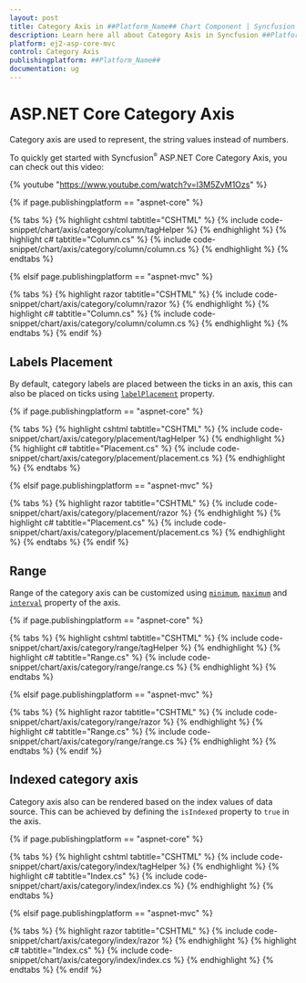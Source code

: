 ```yaml
---
layout: post
title: Category Axis in ##Platform_Name## Chart Component | Syncfusion
description: Learn here all about Category Axis in Syncfusion ##Platform_Name## Chart component of Syncfusion Essential JS 2 and more.
platform: ej2-asp-core-mvc
control: Category Axis
publishingplatform: ##Platform_Name##
documentation: ug
---
```



# ASP.NET Core Category Axis

<!-- markdownlint-disable MD036 -->

Category axis are used to represent, the string values instead of numbers.

To quickly get started with Syncfusion<sup style="font-size:70%">&reg;</sup> ASP.NET Core Category Axis, you can check out this video:

{% youtube "https://www.youtube.com/watch?v=l3M5ZvM1Ozs" %}

{% if page.publishingplatform == "aspnet-core" %}

{% tabs %}
{% highlight cshtml tabtitle="CSHTML" %}
{% include code-snippet/chart/axis/category/column/tagHelper %}
{% endhighlight %}
{% highlight c# tabtitle="Column.cs" %}
{% include code-snippet/chart/axis/category/column/column.cs %}
{% endhighlight %}
{% endtabs %}

{% elsif page.publishingplatform == "aspnet-mvc" %}

{% tabs %}
{% highlight razor tabtitle="CSHTML" %}
{% include code-snippet/chart/axis/category/column/razor %}
{% endhighlight %}
{% highlight c# tabtitle="Column.cs" %}
{% include code-snippet/chart/axis/category/column/column.cs %}
{% endhighlight %}
{% endtabs %}
{% endif %}



<!-- markdownlint-disable MD036 -->

## Labels Placement

<!-- markdownlint-disable MD036 -->

By default, category labels are placed between the ticks in an axis, this can also be placed on ticks using [`labelPlacement`](https://help.syncfusion.com/cr/aspnetcore-js2/Syncfusion.EJ2.Charts.ChartAxis.html#Syncfusion_EJ2_Charts_ChartAxis_LabelPlacement) property.

{% if page.publishingplatform == "aspnet-core" %}

{% tabs %}
{% highlight cshtml tabtitle="CSHTML" %}
{% include code-snippet/chart/axis/category/placement/tagHelper %}
{% endhighlight %}
{% highlight c# tabtitle="Placement.cs" %}
{% include code-snippet/chart/axis/category/placement/placement.cs %}
{% endhighlight %}
{% endtabs %}

{% elsif page.publishingplatform == "aspnet-mvc" %}

{% tabs %}
{% highlight razor tabtitle="CSHTML" %}
{% include code-snippet/chart/axis/category/placement/razor %}
{% endhighlight %}
{% highlight c# tabtitle="Placement.cs" %}
{% include code-snippet/chart/axis/category/placement/placement.cs %}
{% endhighlight %}
{% endtabs %}
{% endif %}



## Range

Range of the category axis can be customized using [`minimum`](https://help.syncfusion.com/cr/aspnetcore-js2/Syncfusion.EJ2.Charts.ChartAxis.html#Syncfusion_EJ2_Charts_ChartAxis_Minimum), [`maximum`](https://help.syncfusion.com/cr/aspnetcore-js2/Syncfusion.EJ2.Charts.ChartAxis.html#Syncfusion_EJ2_Charts_ChartAxis_Maximum) and [`interval`](https://help.syncfusion.com/cr/aspnetcore-js2/Syncfusion.EJ2.Charts.ChartAxis.html#Syncfusion_EJ2_Charts_ChartAxis_Interval) property of the axis.

{% if page.publishingplatform == "aspnet-core" %}

{% tabs %}
{% highlight cshtml tabtitle="CSHTML" %}
{% include code-snippet/chart/axis/category/range/tagHelper %}
{% endhighlight %}
{% highlight c# tabtitle="Range.cs" %}
{% include code-snippet/chart/axis/category/range/range.cs %}
{% endhighlight %}
{% endtabs %}

{% elsif page.publishingplatform == "aspnet-mvc" %}

{% tabs %}
{% highlight razor tabtitle="CSHTML" %}
{% include code-snippet/chart/axis/category/range/razor %}
{% endhighlight %}
{% highlight c# tabtitle="Range.cs" %}
{% include code-snippet/chart/axis/category/range/range.cs %}
{% endhighlight %}
{% endtabs %}
{% endif %}



## Indexed category axis

Category axis also can be rendered based on the index values of data source. This can be achieved by defining the `isIndexed` property to `true` in the axis.

{% if page.publishingplatform == "aspnet-core" %}

{% tabs %}
{% highlight cshtml tabtitle="CSHTML" %}
{% include code-snippet/chart/axis/category/index/tagHelper %}
{% endhighlight %}
{% highlight c# tabtitle="Index.cs" %}
{% include code-snippet/chart/axis/category/index/index.cs %}
{% endhighlight %}
{% endtabs %}

{% elsif page.publishingplatform == "aspnet-mvc" %}

{% tabs %}
{% highlight razor tabtitle="CSHTML" %}
{% include code-snippet/chart/axis/category/index/razor %}
{% endhighlight %}
{% highlight c# tabtitle="Index.cs" %}
{% include code-snippet/chart/axis/category/index/index.cs %}
{% endhighlight %}
{% endtabs %}
{% endif %}

